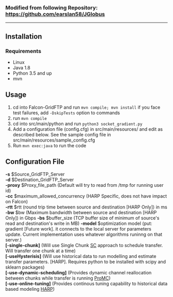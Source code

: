 ### Modified from following Repository: https://github.com/earslan58/JGlobus

*************

## Installation

### Requirements
* Linux
* Java 1.8
* Python 3.5 and up
* mvn


## Usage

1. cd into Falcon-GridFTP and run `mvn compile; mvn install` if you face test failures, add `-DskipTests` option to commands
2. run `mvn compile` 
3. cd into src/main/python and run `python3 socket_gradient.py`
4. Add a configuration file (config.cfg) in src/main/resources/ and edit as described below. See the sample config file in  src/main/resources/sample_config.cfg
5. Run `mvn exec:java` to run the code

## Configuration File
  **-s** $Source_GridFTP_Server  
  **-d** $Destination_GridFTP_Server  
  **-proxy** $Proxy_file_path (Default will try to read from /tmp for running user id)  
  **-cc** $maximum_allowed_concurrency (HARP Specific, does not have impact on Falcon)  
  **-rtt** $rtt (round trip time between source and destination [HARP Only]) in ms
  **-bw** $bw (Maximum bandwidth between source and destination [HARP Only]) in Gbps
  **-bs** $buffer_size (TCP buffer size of minimum of source's read and destination's write in MB)
  **-model** $optimization model (put: gradient [Future work]. it connects to the local server for parameters update. Current implementation uses whatever algorithms runinng on that server.)   
  **[-single-chunk]** (Will use Single Chunk [SC](http://dl.acm.org/citation.cfm?id=2529904) approach to schedule transfer. Will transfer one chunk at a time)  
  **[-useHysterisis]** (Will use historical data to run modelling and estimate transfer parameters. [HARP]. Requires python to be installed with scipy and sklearn packages)  
  **[-use-dynamic-scheduling]** (Provides dynamic channel reallocation between chunks while transfer is running [ProMC](http://dl.acm.org/citation.cfm?id=2529904))  
  **[-use-online-tuning]** (Provides continous tuning capability to historical data based modeling [HARP](https://ieeexplore.ieee.org/abstract/document/8249824))  

